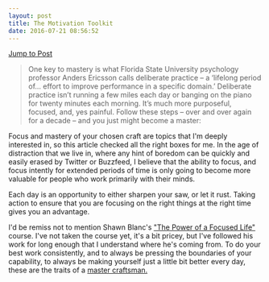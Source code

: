 ```yaml
---
layout: post
title: The Motivation Toolkit
date: 2016-07-21 08:56:52
---
```

[Jump to Post][1]

>One key to mastery is what Florida State University psychology professor Anders Ericsson calls deliberate practice – a ‘lifelong period of… effort to improve performance in a specific domain.’ Deliberate practice isn’t running a few miles each day or banging on the piano for twenty minutes each morning. It’s much more purposeful, focused, and, yes painful. Follow these steps – over and over again for a decade – and you just might become a master:

Focus and mastery of your chosen craft are topics that I'm deeply interested in, so this article checked all the right boxes for me. In the age of distraction that we live in, where any hint of boredom can be quickly and easily erased by Twitter or Buzzfeed, I believe that the ability to focus, and focus intently for extended periods of time is only going to become more valuable for people who work primarily with their minds. 

Each day is an opportunity to either sharpen your saw, or let it rust. Taking action to ensure that you are focusing on the right things at the right time gives you an advantage.

I'd be remiss not to mention Shawn Blanc's ["The Power of a Focused Life"][2] course. I've not taken the course yet, it's a bit pricey, but I've followed his work for long enough that I understand where he's coming from. To do your best work consistently, and to always be pressing the boundaries of your capability, to always be making yourself just a little bit better every day, these are the traits of a [master craftsman.][3]


[1]: https://www.farnamstreetblog.com/2016/07/the-motivation-toolkit/
[2]: https://thefocuscourse.com
[3]: https://jonathanbuys.com/the-master-craftsman
